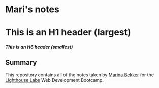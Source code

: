 # Mari's notes

# This is an H1 header (largest)

##### This is an H6 header (smallest)

## Summary

This repository contains all of the notes taken by [Marina Bekker](https://github.com/Mari-bekker) for the [Lighthouse Labs](https://www.lighthouselabs.ca/) Web Development Bootcamp. 